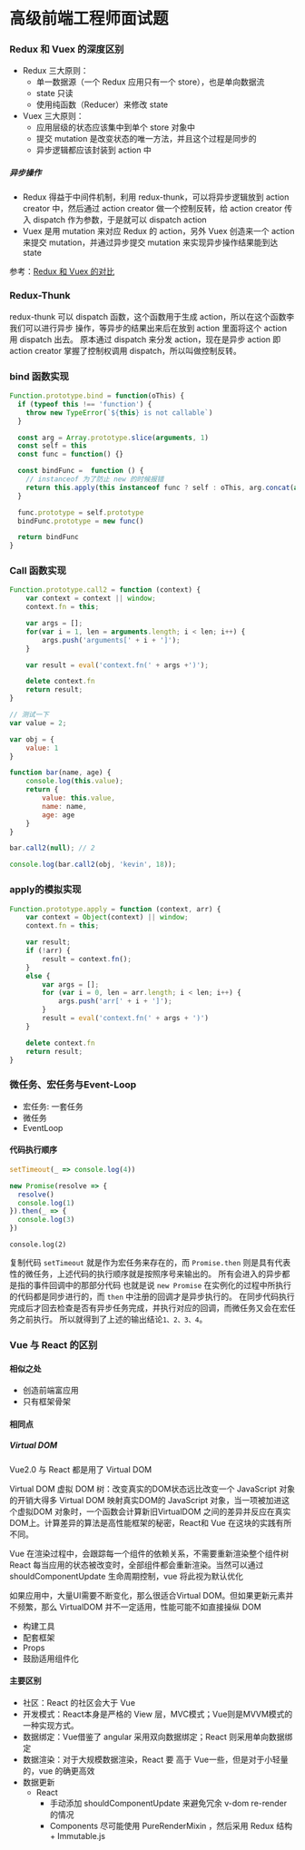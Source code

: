 # 高级前端工程师面试题

### Redux 和 Vuex 的深度区别

- Redux 三大原则：
    - 单一数据源（一个 Redux 应用只有一个 store），也是单向数据流 
    - state 只读
    - 使用纯函数（Reducer）来修改 state
- Vuex 三大原则：
    - 应用层级的状态应该集中到单个 store 对象中
    - 提交 mutation 是改变状态的唯一方法，并且这个过程是同步的
    - 异步逻辑都应该封装到 action 中

##### 异步操作

- Redux 得益于中间件机制，利用 redux-thunk，可以将异步逻辑放到 action creator 中，然后通过 action creator 做一个控制反转，给 action creator 传入 dispatch 作为参数，于是就可以 dispatch action   
- Vuex 是用 mutation 来对应 Redux 的 action，另外 Vuex 创造来一个 action 来提交 mutation，并通过异步提交 mutation 来实现异步操作结果能到达 state

参考：[Redux 和 Vuex 的对比](https://juejin.im/post/5d6a6997e51d4561a54b69f6)

### Redux-Thunk

redux-thunk 可以 dispatch 函数，这个函数用于生成 action，所以在这个函数李 我们可以进行异步 操作，等异步的结果出来后在放到 action 里面将这个 action 用 dispatch 出去。
原本通过 dispatch 来分发 action，现在是异步 action 即 action creator 掌握了控制权调用 dispatch，所以叫做控制反转。

### bind 函数实现

```js
Function.prototype.bind = function(oThis) {
  if (typeof this !== 'function') {
    throw new TypeError(`${this} is not callable`)
  }

  const arg = Array.prototype.slice(arguments, 1)
  const self = this
  const func = function() {}

  const bindFunc =  function () {
    // instanceof 为了防止 new 的时候报错
    return this.apply(this instanceof func ? self : oThis, arg.concat(arguments))
  }

  func.prototype = self.prototype
  bindFunc.prototype = new func()

  return bindFunc
}
```

### Call 函数实现
 
```js
Function.prototype.call2 = function (context) {
    var context = context || window;
    context.fn = this;

    var args = [];
    for(var i = 1, len = arguments.length; i < len; i++) {
        args.push('arguments[' + i + ']');
    }

    var result = eval('context.fn(' + args +')');

    delete context.fn
    return result;
}

// 测试一下
var value = 2;

var obj = {
    value: 1
}

function bar(name, age) {
    console.log(this.value);
    return {
        value: this.value,
        name: name,
        age: age
    }
}

bar.call2(null); // 2

console.log(bar.call2(obj, 'kevin', 18));
```

### apply的模拟实现

```js
Function.prototype.apply = function (context, arr) {
    var context = Object(context) || window;
    context.fn = this;

    var result;
    if (!arr) {
        result = context.fn();
    }
    else {
        var args = [];
        for (var i = 0, len = arr.length; i < len; i++) {
            args.push('arr[' + i + ']');
        }
        result = eval('context.fn(' + args + ')')
    }

    delete context.fn
    return result;
}
```

### 微任务、宏任务与Event-Loop

- 宏任务: 一套任务
- 微任务
- EventLoop

#### 代码执行顺序

```js
setTimeout(_ => console.log(4))

new Promise(resolve => {
  resolve()
  console.log(1)
}).then(_ => {
  console.log(3)
})
```

`console.log(2)`

复制代码 `setTimeout` 就是作为宏任务来存在的，而 `Promise.then` 则是具有代表性的微任务，上述代码的执行顺序就是按照序号来输出的。
所有会进入的异步都是指的事件回调中的那部分代码
也就是说 `new Promise` 在实例化的过程中所执行的代码都是同步进行的，而 `then` 中注册的回调才是异步执行的。
在同步代码执行完成后才回去检查是否有异步任务完成，并执行对应的回调，而微任务又会在宏任务之前执行。
所以就得到了上述的输出结论`1、2、3、4`。

### Vue 与 React 的区别

#### 相似之处

- 创造前端富应用
- 只有框架骨架

#### 相同点

##### Virtual DOM

Vue2.0 与 React 都是用了 Virtual DOM

Virtual DOM 虚拟 DOM 树：改变真实的DOM状态远比改变一个 JavaScript 对象的开销大得多
Virtual DOM 映射真实DOM的 JavaScript 对象，当一项被加进这个虚拟DOM 对象时，一个函数会计算新旧VirtualDOM 之间的差异并反应在真实DOM上。计算差异的算法是高性能框架的秘密，React和 Vue 在这块的实践有所不同。

Vue 在渲染过程中，会跟踪每一个组件的依赖关系，不需要重新渲染整个组件树
React 每当应用的状态被改变时，全部组件都会重新渲染。当然可以通过 shouldComponentUpdate 生命周期控制，vue 将此视为默认优化

如果应用中，大量UI需要不断变化，那么很适合Virtual DOM。但如果更新元素并不频繁，那么 VirtualDOM 并不一定适用，性能可能不如直接操纵 DOM

- 构建工具
- 配套框架
- Props
- 鼓励适用组件化

#### 主要区别

- 社区：React 的社区会大于 Vue
- 开发模式：React本身是严格的 View 层，MVC模式；Vue则是MVVM模式的一种实现方式。
- 数据绑定：Vue借鉴了 angular 采用双向数据绑定；React 则采用单向数据绑定
- 数据渲染：对于大规模数据渲染，React 要 高于 Vue一些，但是对于小轻量的，vue 的确更高效
- 数据更新
    - React
        - 手动添加 shouldComponentUpdate 来避免冗余 v-dom re-render 的情况
        - Components 尽可能使用 PureRenderMixin ，然后采用 Redux 结构 + Immutable.js
        

